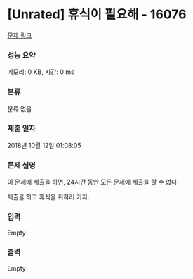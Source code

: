 # [Unrated] 휴식이 필요해 - 16076 

[문제 링크](https://www.acmicpc.net/problem/16076) 

### 성능 요약

메모리: 0 KB, 시간: 0 ms

### 분류

분류 없음

### 제출 일자

2018년 10월 12일 01:08:05

### 문제 설명

<p>이 문제에 제출을 하면, 24시간 동안 모든 문제에 제출을 할 수 없다.</p>

<p>제출을 하고 휴식을 취하러 가자.</p>

### 입력 

 Empty

### 출력 

 Empty

